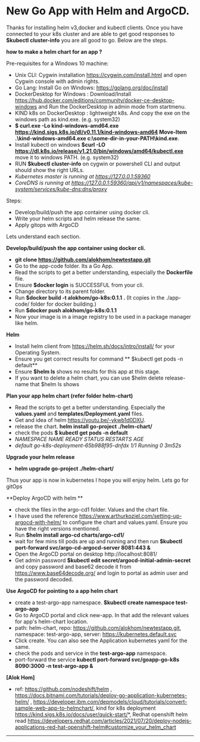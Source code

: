 # New Go App with Helm and ArgoCD.

Thanks for installing helm v3,docker and kubectl clients.
Once you have connected to your k8s cluster and are able to get good responses to **$kubectl cluster-info** you are all good to go. Below are the steps.


**how to make a helm chart for an app ?**

Pre-requisites for a Windows 10 machine:
* Unix CLI: Cygwin installation https://cygwin.com/install.html and open Cygwin console with admin rights.
* Go Lang: Install Go on Windows: https://golang.org/doc/install
* DockerDesktop for Windows : Download/Install https://hub.docker.com/editions/community/docker-ce-desktop-windows and Run the DockerDesktop in admin mode from startmenu.
* KIND k8s on DockerDesktop : lightweight k8s. And copy the exe on the windows path as kind.exe. (e.g. system32)
* **$ curl.exe -Lo kind-windows-amd64.exe https://kind.sigs.k8s.io/dl/v0.11.1/kind-windows-amd64 Move-Item .\kind-windows-amd64.exe c:\some-dir-in-your-PATH\kind.exe**. 
* Install kubectl on windows **$curl -LO https://dl.k8s.io/release/v1.21.0/bin/windows/amd64/kubectl.exe** move it to windows PATH. (e.g. system32)
* RUN **$kubectl cluster-info** on cygwin or powershell CLI and output should show the right URLs.
* <em>Kubernetes master is running at https://127.0.0.1:59360</em>
* <em>CoreDNS is running at https://127.0.0.1:59360/api/v1/namespaces/kube-system/services/kube-dns:dns/proxy</em>


Steps:
* Develop/build/push the app container using docker cli.
* Write your helm scripts and helm release the same.
* Apply gitops with ArgoCD

Lets understand each section.

**Develop/build/push the app container using docker cli.**
* **git clone https://github.com/alokhom/newtestapp.git** 
* Go to the app-code folder. Its a Go App. 
* Read the scripts to get a better understanding, especially the **Dockerfile** file. 
* Ensure **$docker login** is SUCCESSFUL from your cli.  
* Change directory to its parent folder. 
* Run **$docker build -t alokhom/go-k8s:0.1.1 .** (It copies in the ./app-code/ folder for docker building.)
* Run **$docker push alokhom/go-k8s:0.1.1**
* Now your image is in a image registry to be used in a package manager like helm. 

**Helm**
* Install helm client from https://helm.sh/docs/intro/install/ for your Operating System. 
* Ensure you get correct results for command **  $kubectl get pods -n default**
* Ensure **$helm ls** shows no results for this app at this stage. 
* If you want to delete a helm chart, you can use $helm delete release-name that $helm ls shows


**Plan your app helm chart (refer folder helm-chart)**
* Read the scripts to get a better understanding. Especially the **values.yaml** and **templates/Deployment.yaml** files. 
* Get and idea of helm https://youtu.be/-ykwb1d0DXU.
* release the chart. **helm install go-project ./helm-chart/**
* check the pods **$ kubectl get pods -n default**
* <em>NAMESPACE NAME READY   STATUS RESTARTS   AGE</em>
* <em>default go-k8s-deployment-65b988f95-dnfdx 1/1 Running   0 3m52s</em>


**Upgrade your helm release**
*  **helm upgrade go-project ./helm-chart/**


Thus your app is now in kubernetes
I hope you will enjoy helm. 
Lets go for gitOps

**Deploy ArgoCD with helm **
* check the files in the argo-cd1 folder. Values and the chart file. 
* I have used the reference https://www.arthurkoziel.com/setting-up-argocd-with-helm/ to configure the chart and values.yaml. Ensure you have the right versions mentioned.
* Run **$helm install argo-cd charts/argo-cd1/**
* wait for few mins till pods are up and running and then run **$kubectl port-forward svc/argo-cd-argocd-server 8081:443 &**
* Open the ArgoCD portal on desktop http://localhost:8081/
* Get admin password **$kubectl edit secret/argocd-initial-admin-secret** and copy password and base62 decode it from https://www.base64decode.org/ and login to portal as admin user and the password decoded.

**Use ArgoCD for pointing to a app helm chart**
* create a test-argo-app namespace. **$kubectl create namespace test-argo-app**
* Go to ArgoCD portal and click new-app. In that add the relevant values for app's helm-chart location.
* path: helm-chart, repo: https://github.com/alokhom/newtestapp.git, namespace: test-argo-app, server: https://kubernetes.default.svc
* Click create. You can also see the Application kubernetes yaml for the same. 
* check the pods and service in the **test-argo-app** namespace.
* port-forward the service **kubectl port-forward svc/goapp-go-k8s 8090:3000 -n test-argo-app &**

**[Alok Hom]**

* ref: https://github.com/nodeshift/helm , https://docs.bitnami.com/tutorials/deploy-go-application-kubernetes-helm/ , https://developer.ibm.com/depmodels/cloud/tutorials/convert-sample-web-app-to-helmchart/, kind for k8s deployment https://kind.sigs.k8s.io/docs/user/quick-start/*, Redhat openshift helm read https://developers.redhat.com/articles/2021/07/20/deploy-nodejs-applications-red-hat-openshift-helm#customize_your_helm_chart
***
